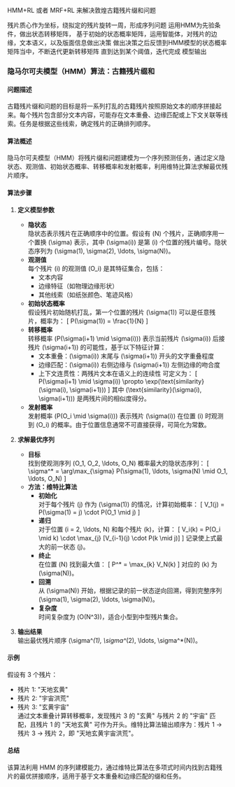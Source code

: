 HMM+RL 或者 MRF+RL 来解决敦煌古籍残片缀和问题

残片质心作为坐标，绕拟定的残片旋转一周，形成序列问题
运用HMM为先验条件，做出状态转移矩阵，
基于初始的状态概率矩阵，运用智能体，对残片的边缘，文本语义，以及版面信息做出决策
做出决策之后反馈到HMM模型的状态概率矩阵当中，不断迭代更新转移矩阵
直到达到某个阈值，迭代完成 
模型输出

### 隐马尔可夫模型（HMM）算法：古籍残片缀和

#### **问题描述**
古籍残片缀和问题的目标是将一系列打乱的古籍残片按照原始文本的顺序拼接起来。每个残片包含部分文本内容，可能存在文本重叠、边缘匹配或上下文关联等线索。任务是根据这些线索，确定残片的正确排列顺序。

#### **算法概述**
隐马尔可夫模型（HMM）将残片缀和问题建模为一个序列预测任务，通过定义隐状态、观测值、初始状态概率、转移概率和发射概率，利用维特比算法求解最优残片顺序。

#### **算法步骤**

1. **定义模型参数**
    - **隐状态**  
      隐状态表示残片在正确顺序中的位置。假设有 \(N\) 个残片，正确顺序用一个置换 \(\sigma\) 表示，其中 \(\sigma(i)\) 是第 \(i\) 个位置的残片编号。隐状态序列为 \(\sigma(1), \sigma(2), \ldots, \sigma(N)\)。
    - **观测值**  
      每个残片 \(i\) 的观测值 \(O_i\) 是其特征集合，包括：
      - 文本内容
      - 边缘特征（如物理边缘形状）
      - 其他线索（如纸张颜色、笔迹风格）
    - **初始状态概率**  
      假设残片初始随机打乱，第一个位置的残片 \(\sigma(1)\) 可以是任意残片，概率为：
      \[
      P(\sigma(1)) = \frac{1}{N}
      \]
    - **转移概率**  
      转移概率 \(P(\sigma(i+1) \mid \sigma(i))\) 表示当前残片 \(\sigma(i)\) 后接残片 \(\sigma(i+1)\) 的可能性，基于以下特征计算：
      - 文本重叠：\(\sigma(i)\) 末尾与 \(\sigma(i+1)\) 开头的文字重叠程度
      - 边缘匹配：\(\sigma(i)\) 右侧边缘与 \(\sigma(i+1)\) 左侧边缘的吻合度
      - 上下文连贯性：两残片文本在语义上的连续性
      可定义为：
      \[
      P(\sigma(i+1) \mid \sigma(i)) \propto \exp(\text{similarity}(\sigma(i), \sigma(i+1)))
      \]
      其中 \(\text{similarity}(\sigma(i), \sigma(i+1))\) 是两残片间的相似度得分。
    - **发射概率**  
      发射概率 \(P(O_i \mid \sigma(i))\) 表示残片 \(\sigma(i)\) 在位置 \(i\) 时观测到 \(O_i\) 的概率。由于位置信息通常不可直接获得，可简化为常数。

2. **求解最优序列**
    - **目标**  
      找到使观测序列 \(O_1, O_2, \ldots, O_N\) 概率最大的隐状态序列：
      \[
      \sigma^* = \arg\max_{\sigma} P(\sigma(1), \ldots, \sigma(N) \mid O_1, \ldots, O_N)
      \]
    - **方法：维特比算法**  
      - **初始化**  
         对于每个残片 \(j\) 作为 \(\sigma(1)\) 的情况，计算初始概率：
         \[
         V_1(j) = P(\sigma(1) = j) \cdot P(O_1 \mid j)
         \]
      - **递归**  
         对于位置 \(i = 2, \ldots, N\) 和每个残片 \(k\)，计算：
         \[
         V_i(k) = P(O_i \mid k) \cdot \max_{j} [V_{i-1}(j) \cdot P(k \mid j)]
         \]
         记录使上式最大的前一状态 \(j\)。  
      - **终止**  
         在位置 \(N\) 找到最大值：
         \[
         P^* = \max_{k} V_N(k)
         \]
         对应的 \(k\) 为 \(\sigma(N)\)。  
      - **回溯**  
         从 \(\sigma(N)\) 开始，根据记录的前一状态逆向回溯，得到完整序列 \(\sigma(1), \sigma(2), \ldots, \sigma(N)\)。  
      - **复杂度**  
         时间复杂度为 \(O(N^3)\)，适合小型到中型残片集合。

3. **输出结果**  
    输出最优残片顺序 \(\sigma^*(1), \sigma^*(2), \ldots, \sigma^*(N)\)。

#### **示例**
假设有 3 个残片：
- 残片 1: "天地玄黄"
- 残片 2: "宇宙洪荒"
- 残片 3: "玄黄宇宙"  
通过文本重叠计算转移概率，发现残片 3 的 "玄黄" 与残片 2 的 "宇宙" 匹配，且残片 1 的 "天地玄黄" 可作为开头。维特比算法输出顺序为：残片 1 → 残片 3 → 残片 2，即 "天地玄黄宇宙洪荒"。

#### **总结**
该算法利用 HMM 的序列建模能力，通过维特比算法在多项式时间内找到古籍残片的最优拼接顺序，适用于基于文本重叠和边缘匹配的缀和任务。